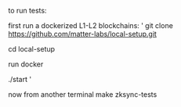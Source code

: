 to run tests:

first run a dockerized L1-L2 blockchains:
'
git clone https://github.com/matter-labs/local-setup.git

cd local-setup

run docker

./start
'

now from another terminal make zksync-tests
